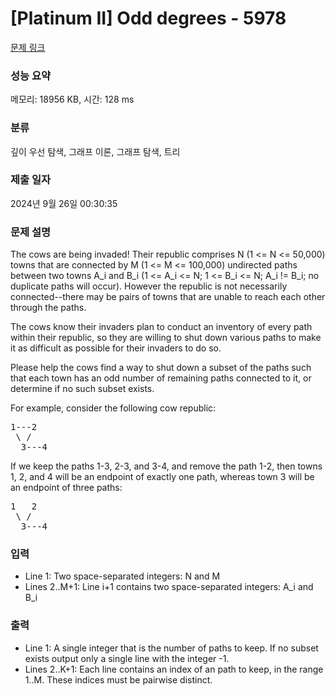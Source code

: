 # [Platinum II] Odd degrees - 5978 

[문제 링크](https://www.acmicpc.net/problem/5978) 

### 성능 요약

메모리: 18956 KB, 시간: 128 ms

### 분류

깊이 우선 탐색, 그래프 이론, 그래프 탐색, 트리

### 제출 일자

2024년 9월 26일 00:30:35

### 문제 설명

<p>The cows are being invaded! Their republic comprises N (1 <= N <= 50,000) towns that are connected by M (1 <= M <= 100,000) undirected paths between two towns A_i and B_i (1 <= A_i <= N; 1 <= B_i <= N; A_i != B_i; no duplicate paths will occur). However the republic is not necessarily connected--there may be pairs of towns that are unable to reach each other through the paths.</p>

<p>The cows know their invaders plan to conduct an inventory of every path within their republic, so they are willing to shut down various paths to make it as difficult as possible for their invaders to do so.</p>

<p>Please help the cows find a way to shut down a subset of the paths such that each town has an odd number of remaining paths connected to it, or determine if no such subset exists.</p>

<p>For example, consider the following cow republic:</p>

<pre>1---2
 \ /
  3---4</pre>

<p>If we keep the paths 1-3, 2-3, and 3-4, and remove the path 1-2, then towns 1, 2, and 4 will be an endpoint of exactly one path, whereas town 3 will be an endpoint of three paths:</p>

<pre>1   2
 \ /
  3---4</pre>

### 입력 

 <ul>
	<li>Line 1: Two space-separated integers: N and M</li>
	<li>Lines 2..M+1: Line i+1 contains two space-separated integers: A_i and B_i</li>
</ul>

<p> </p>

### 출력 

 <ul>
	<li>Line 1: A single integer that is the number of paths to keep. If no subset exists output only a single line with the integer -1.</li>
	<li>Lines 2..K+1: Each line contains an index of an path to keep, in the range 1..M. These indices must be pairwise distinct.</li>
</ul>

<p> </p>

